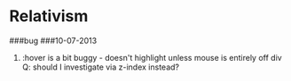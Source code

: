 Relativism
===
###bug
###10-07-2013
1. :hover is a bit buggy - doesn't highlight unless mouse is entirely off div
	Q: should I investigate via z-index instead?